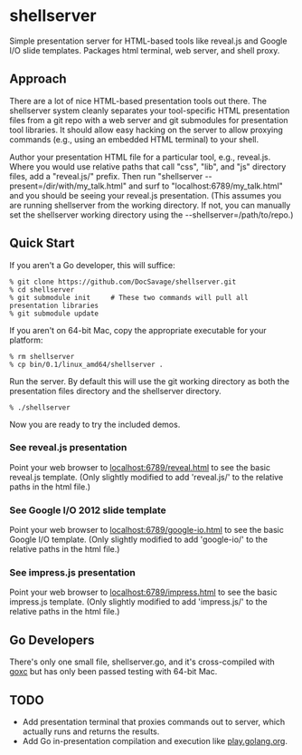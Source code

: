 shellserver
===========

Simple presentation server for HTML-based tools like reveal.js and Google I/O slide templates.  Packages html terminal, web server, and shell proxy.

## Approach

There are a lot of nice HTML-based presentation tools out there.  The shellserver system 
cleanly separates your tool-specific HTML presentation files from a git repo with 
a web server and git submodules for presentation tool libraries.  It should allow easy
hacking on the server to allow proxying commands (e.g., using an embedded HTML terminal)
to your shell.

Author your presentation HTML file for a particular tool, e.g., reveal.js.  Where you would
use relative paths that call "css", "lib", and "js" directory files, add a "reveal.js/" 
prefix.  Then run "shellserver --present=/dir/with/my_talk.html" and surf to
"localhost:6789/my_talk.html" and you should be seeing your reveal.js presentation.
(This assumes you are running shellserver from the working directory.  If not, you
can manually set the shellserver working directory using the --shellserver=/path/to/repo.)

## Quick Start

If you aren't a Go developer, this will suffice:

    % git clone https://github.com/DocSavage/shellserver.git
    % cd shellserver
    % git submodule init     # These two commands will pull all presentation libraries
    % git submodule update

If you aren't on 64-bit Mac, copy the appropriate executable for your platform:

    % rm shellserver
    % cp bin/0.1/linux_amd64/shellserver . 

Run the server.  By default this will use the git working directory as both the
presentation files directory and the shellserver directory.

    % ./shellserver

Now you are ready to try the included demos.

### See reveal.js presentation

Point your web browser to [localhost:6789/reveal.html](http://localhost:6789/reveal.html)
to see the basic reveal.js template.  (Only slightly modified to add 'reveal.js/' to
the relative paths in the html file.)

### See Google I/O 2012 slide template

Point your web browser to [localhost:6789/google-io.html](http://localhost:6789/google-io.html)
to see the basic Google I/O template.  (Only slightly modified to add 'google-io/' to
the relative paths in the html file.)

### See impress.js presentation

Point your web browser to [localhost:6789/impress.html](http://localhost:6789/impress.html)
to see the basic impress.js template.  (Only slightly modified to add 'impress.js/' to
the relative paths in the html file.)

## Go Developers

There's only one small file, shellserver.go, and it's cross-compiled with 
[goxc](http://www.laher.net.nz/goxc/) but has only been passed testing with 64-bit Mac.

## TODO

* Add presentation terminal that proxies commands out to server, which actually runs and
returns the results.
* Add Go in-presentation compilation and execution like [play.golang.org](http://play.golang.org).
